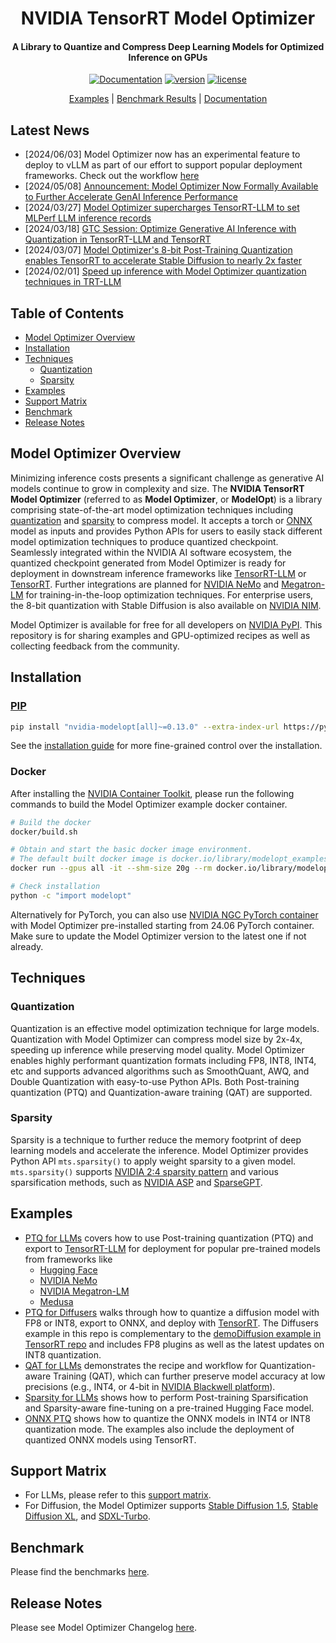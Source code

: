 <div align="center">

# NVIDIA TensorRT Model Optimizer

#### A Library to Quantize and Compress Deep Learning Models for Optimized Inference on GPUs

[![Documentation](https://img.shields.io/badge/Documentation-latest-brightgreen.svg?style=flat)](https://nvidia.github.io/TensorRT-Model-Optimizer)
[![version](https://img.shields.io/pypi/v/nvidia-modelopt?label=Release)](https://pypi.org/project/nvidia-modelopt/)
[![license](https://img.shields.io/badge/License-MIT-blue)](./LICENSE)

[Examples](#examples) |
[Benchmark Results](./benchmark.md) |
[Documentation](https://nvidia.github.io/TensorRT-Model-Optimizer)

</div>

## Latest News

- \[2024/06/03\] Model Optimizer now has an experimental feature to deploy to vLLM as part of our effort to support popular deployment frameworks. Check out the workflow [here](./llm_ptq/README.md#deploy-fp8-quantized-model-using-vllm)
- \[2024/05/08\] [Announcement: Model Optimizer Now Formally Available to Further Accelerate GenAI Inference Performance](https://developer.nvidia.com/blog/accelerate-generative-ai-inference-performance-with-nvidia-tensorrt-model-optimizer-now-publicly-available/)
- \[2024/03/27\] [Model Optimizer supercharges TensorRT-LLM to set MLPerf LLM inference records](https://developer.nvidia.com/blog/nvidia-h200-tensor-core-gpus-and-nvidia-tensorrt-llm-set-mlperf-llm-inference-records/)
- \[2024/03/18\] [GTC Session: Optimize Generative AI Inference with Quantization in TensorRT-LLM and TensorRT](https://www.nvidia.com/en-us/on-demand/session/gtc24-s63213/)
- \[2024/03/07\] [Model Optimizer's 8-bit Post-Training Quantization enables TensorRT to accelerate Stable Diffusion to nearly 2x faster](https://developer.nvidia.com/blog/tensorrt-accelerates-stable-diffusion-nearly-2x-faster-with-8-bit-post-training-quantization/)
- \[2024/02/01\] [Speed up inference with Model Optimizer quantization techniques in TRT-LLM](https://github.com/NVIDIA/TensorRT-LLM/blob/main/docs/source/blogs/quantization-in-TRT-LLM.md)

## Table of Contents

- [Model Optimizer Overview](#model-optimizer-overview)
- [Installation](#installation)
- [Techniques](#techniques)
  - [Quantization](#quantization)
  - [Sparsity](#sparsity)
- [Examples](#examples)
- [Support Matrix](#support-matrix)
- [Benchmark](#benchmark)
- [Release Notes](#release-notes)

## Model Optimizer Overview

Minimizing inference costs presents a significant challenge as generative AI models continue to grow in complexity and size. The **NVIDIA TensorRT Model Optimizer** (referred to as **Model Optimizer**, or **ModelOpt**) is a library comprising state-of-the-art model optimization techniques including [quantization](#quantization) and [sparsity](#sparsity) to compress model. It accepts a torch or [ONNX](https://github.com/onnx/onnx) model as inputs and provides Python APIs for users to easily stack different model optimization techniques to produce quantized checkpoint. Seamlessly integrated within the NVIDIA AI software ecosystem, the quantized checkpoint generated from Model Optimizer is ready for deployment in downstream inference frameworks like [TensorRT-LLM](https://github.com/NVIDIA/TensorRT-LLM/tree/main/examples/quantization) or [TensorRT](https://github.com/NVIDIA/TensorRT). Further integrations are planned for [NVIDIA NeMo](https://github.com/NVIDIA/NeMo) and [Megatron-LM](https://github.com/NVIDIA/Megatron-LM) for training-in-the-loop optimization techniques. For enterprise users, the 8-bit quantization with Stable Diffusion is also available on [NVIDIA NIM](https://developer.nvidia.com/blog/nvidia-nim-offers-optimized-inference-microservices-for-deploying-ai-models-at-scale/).

Model Optimizer is available for free for all developers on [NVIDIA PyPI](https://pypi.org/project/nvidia-modelopt/). This repository is for sharing examples and GPU-optimized recipes as well as collecting feedback from the community.

## Installation

### [PIP](https://pypi.org/project/nvidia-modelopt/)

```bash
pip install "nvidia-modelopt[all]~=0.13.0" --extra-index-url https://pypi.nvidia.com
```

See the [installation guide](https://nvidia.github.io/TensorRT-Model-Optimizer/getting_started/2_installation.html) for more fine-grained control over the installation.

### Docker

After installing the [NVIDIA Container Toolkit](https://docs.nvidia.com/datacenter/cloud-native/container-toolkit),
please run the following commands to build the Model Optimizer example docker container.

```bash
# Build the docker
docker/build.sh

# Obtain and start the basic docker image environment.
# The default built docker image is docker.io/library/modelopt_examples:latest
docker run --gpus all -it --shm-size 20g --rm docker.io/library/modelopt_examples:latest bash

# Check installation
python -c "import modelopt"
```

Alternatively for PyTorch, you can also use [NVIDIA NGC PyTorch container](https://catalog.ngc.nvidia.com/orgs/nvidia/containers/pytorch/tags) with Model Optimizer pre-installed starting from 24.06 PyTorch container. Make sure to update the Model Optimizer version to the latest one if not already.

## Techniques

### Quantization

Quantization is an effective model optimization technique for large models. Quantization with Model Optimizer can compress model size by 2x-4x, speeding up inference while preserving model quality. Model Optimizer enables highly performant quantization formats including FP8, INT8, INT4, etc and supports advanced algorithms such as SmoothQuant, AWQ, and Double Quantization with easy-to-use Python APIs. Both Post-training quantization (PTQ) and Quantization-aware training (QAT) are supported.

### Sparsity

Sparsity is a technique to further reduce the memory footprint of deep learning models and accelerate the inference. Model Optimizer provides Python API `mts.sparsity()` to apply weight sparsity to a given model. `mts.sparsity()` supports [NVIDIA 2:4 sparsity pattern](https://arxiv.org/pdf/2104.08378) and various sparsification methods, such as [NVIDIA ASP](https://github.com/NVIDIA/apex/tree/master/apex/contrib/sparsity) and [SparseGPT](https://arxiv.org/abs/2301.00774).

## Examples

- [PTQ for LLMs](./llm_ptq/README.md) covers how to use Post-training quantization (PTQ) and export to [TensorRT-LLM](https://github.com/NVIDIA/TensorRT-LLM) for deployment for popular pre-trained models from frameworks like
  - [Hugging Face](https://huggingface.co/docs/hub/en/models-the-hub)
  - [NVIDIA NeMo](https://github.com/NVIDIA/NeMo)
  - [NVIDIA Megatron-LM](https://github.com/NVIDIA/Megatron-LM)
  - [Medusa](https://github.com/FasterDecoding/Medusa)
- [PTQ for Diffusers](./diffusers/README.md) walks through how to quantize a diffusion model with FP8 or INT8, export to ONNX, and deploy with [TensorRT](https://github.com/NVIDIA/TensorRT/tree/release/10.0/demo/Diffusion). The Diffusers example in this repo is complementary to the [demoDiffusion example in TensorRT repo](https://github.com/NVIDIA/TensorRT/tree/release/9.3/demo/Diffusion#introduction) and includes FP8 plugins as well as the latest updates on INT8 quantization.
- [QAT for LLMs](./llm_qat/README.md) demonstrates the recipe and workflow for Quantization-aware Training (QAT), which can further preserve model accuracy at low precisions (e.g., INT4, or 4-bit in [NVIDIA Blackwell platform](https://www.nvidia.com/en-us/data-center/technologies/blackwell-architecture/)).
- [Sparsity for LLMs](./llm_sparsity/README.md) shows how to perform Post-training Sparsification and Sparsity-aware fine-tuning on a pre-trained Hugging Face model.
- [ONNX PTQ](./onnx_ptq/README.md) shows how to quantize the ONNX models in INT4 or INT8 quantization mode. The examples also include the deployment of quantized ONNX models using TensorRT.

## Support Matrix

- For LLMs, please refer to this [support matrix](./llm_ptq/README.md#model-support-list).
- For Diffusion, the Model Optimizer supports [Stable Diffusion 1.5](https://huggingface.co/runwayml/stable-diffusion-v1-5), [Stable Diffusion XL](https://huggingface.co/papers/2307.01952), and [SDXL-Turbo](https://huggingface.co/stabilityai/sdxl-turbo).

## Benchmark

Please find the benchmarks [here](./benchmark.md).

## Release Notes

Please see Model Optimizer Changelog [here](https://nvidia.github.io/TensorRT-Model-Optimizer/reference/0_versions.html).
